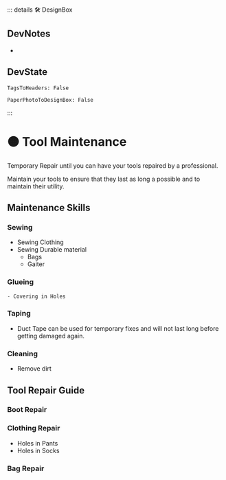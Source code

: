 ::: details 🛠 <dev>DesignBox</dev> 

## DevNotes
- 

## DevState

`TagsToHeaders: False`

`PaperPhotoToDesignBox: False`



:::

# 🟠 <moto>Tool Maintenance</moto>

Temporary Repair until you can have your tools repaired by a professional.

Maintain your tools to ensure that they last as long a possible and to maintain their utility.

## Maintenance Skills

### Sewing
- Sewing Clothing
- Sewing Durable material
    - Bags
    - Gaiter

### Glueing
    - Covering in Holes

### Taping

- Duct Tape can be used for temporary fixes and will not last long before getting damaged again.

### Cleaning

- Remove dirt

## Tool Repair Guide

### Boot Repair



### Clothing Repair

- Holes in Pants
- Holes in Socks

### Bag Repair
